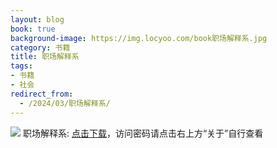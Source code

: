```yaml
---
layout: blog
book: true
background-image: https://img.locyoo.com/book职场解释系.jpg
category: 书籍
title: 职场解释系
tags:
- 书籍
- 社会
redirect_from:
  - /2024/03/职场解释系/
---
```

![](https://img.locyoo.com/book职场解释系.jpg)
职场解释系: <a name = "ref1" href="https://url18.ctfile.com/f/50983618-1323175147-f5ebff?p=3619">点击下载</a>，访问密码请点击右上方“关于”自行查看